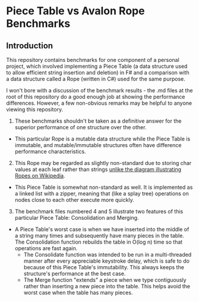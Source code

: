 # Piece Table vs Avalon Rope Benchmarks

## Introduction

This repository contains benchmarks for one component of a personal project, which involved implementing a Piece Table (a data structure used to allow efficient string insertion and deletion) in F# and a comparison with a data structure called a Rope (written in C#) used for the same purpose.

I won't bore with a discussion of the benchmark results - the .md files at the root of this repository do a good enough job at showing the performance differences. However, a few non-obvious remarks may be helpful to anyone viewing this repository.

1. These benchmarks shouldn't be taken as a definitive answer for the superior performance of one structure over the other.
  - This particular Rope is a mutable data structure while the Piece Table is immutable, and mutable/immutable structures often have difference performance characteristics.
2. This Rope may be regarded as slightly non-standard due to storing char values at each leaf rather than strings [unlike the diagram illustrating Ropes on Wikipedia](https://en.wikipedia.org/wiki/Rope_(data_structure)).
  - This Piece Table is somewhat non-standard as well. It is implemented as a linked list with a zipper, meaning that (like a splay tree) operations on nodes close to each other execute more quickly. 
3. The benchmark files numbered 4 and 5 illustrate two features of this particular Piece Table: Consolidation and Merging.
  - A Piece Table's worst case is when we have inserted into the middle of a string many times and subsequently have many pieces in the table. The Consolidation function rebuilds the table in O(log n) time so that operations are fast again.
    - The Consolidate function was intended to be run in a multi-threaded manner after every appreciable keystroke delay, which is safe to do because of this Piece Table's immutability. This always keeps the structure's performance at the best case.
    - The Merge function "extends" a piece when we type contiguously rather than inserting a new piece into the table. This helps avoid the worst case when the table has many pieces.